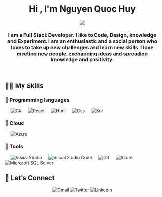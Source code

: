 <h1 align="center">Hi , I'm Nguyen Quoc Huy</h1>

<p align="center">
    <img src="https://readme-typing-svg.herokuapp.com?color=F743BA&background=BC2F4100&center=true&lines=Full+Stack+Engineer;Always+learning+new+things"></a>
</p>

<h3 align="center">I am a Full Stack Developer. I like to Code, Design, knowledge and Experiment. I am an enthusiastic and a social person who loves to take up new challenges and learn new skills. I love meeting new people, exchanging ideas and spreading knowledge and positivity.</h3>
<br>

## 🧑‍💻 My Skills

### 🖕 Programming languages
<p align="left"> 
  &emsp; 
    <img alt="C#" src="https://img.shields.io/badge/-C%23-violet">
  &emsp; 
    <img alt="React" src="https://img.shields.io/badge/-React-%23FFFF00">
  &emsp; 
    <img alt="Html" src="https://img.shields.io/badge/-HTML-%23CC0000">
  &emsp; 
    <img alt="Css" src="https://img.shields.io/badge/-CSS-%23CC9933">
  &emsp; 
    <img alt="Sql" src="https://img.shields.io/badge/-SQL-%2333CC33">
</p>

### 🖕 Cloud
<p align="left"> 
  &emsp; 
    <img alt="Azure" src="https://img.shields.io/badge/-Azure-%23CC3300">
</p>

### 🖕 Tools
<p align="left"> 
  &emsp; 
    <img alt="Visual Studio" src="https://img.shields.io/badge/Visual%20Studio-5C2D91.svg?logo=visual-studio&logoColor=white">
  &emsp; 
    <img alt="Visual Studio Code" src="https://img.shields.io/badge/Visual%20Studio%20Code-0078d7.svg?logo=visual-studio-code&logoColor=white">
  &emsp; 
    <img alt="Git" src="https://img.shields.io/badge/Git%20-%23F05033.svg?logo=git&logoColor=white">
  &emsp; 
    <img alt="Azure" src="https://img.shields.io/badge/azure-%230072C6.svg?logo=microsoftazure&logoColor=white">
  &emsp; 
    <img alt="Microsoft SQL Server" src="https://img.shields.io/badge/Microsoft%20SQL%20Sever-CC2927?logo=microsoft%20sql%20server&logoColor=white">
</p>

## 👬 Let's Connect
<p align="center">
	<a href="mailto:huy27297@gmail.com"><img src="https://img.icons8.com/bubbles/50/000000/gmail.png" alt="Gmail"/></a>
	<a href="https://join.skype.com/invite/YOVtSW3uXeff"><img src="https://img.icons8.com/bubbles/50/000000/skype.png" alt="Twitter"/></a>
	<a href="https://www.linkedin.com/in/huy-nguy%E1%BB%85n-89b528242/"><img src="https://img.icons8.com/bubbles/50/linkedin.png" alt="Linkedin"/></a>
</p>


<!---
huy27/huy27 is a ✨ special ✨ repository because its `README.md` (this file) appears on your GitHub profile.
You can click the Preview link to take a look at your changes.
--->
